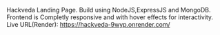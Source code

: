 Hackveda Landing Page.
Build using NodeJS,ExpressJS and MongoDB.
Frontend is Completly responsive and with hover effects for interactivity.
Live URL(Render): https://hackveda-9wyp.onrender.com/
